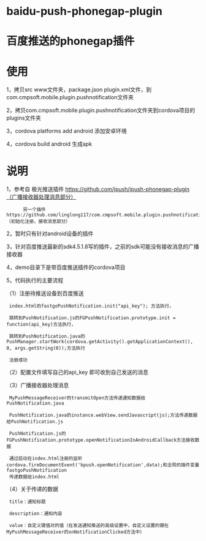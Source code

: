 # baidu-push-phonegap-plugin 
# 百度推送的phonegap插件
# 使用
1，拷贝src www文件夹，package.json plugin.xml文件，到com.cmpsoft.mobile.plugin.pushnotification文件夹

2，拷贝com.cmpsoft.mobile.plugin.pushnotification文件夹到cordova项目的plugins文件夹

3，cordova platforms add android 添加安卓环境

4，cordova build android 生成apk


# 说明
1，参考自 极光推送插件 https://github.com/jpush/jpush-phonegap-plugin（广播接收器处理消息部分）
          
          另一个插件 https://github.com/linglong117/com.cmpsoft.mobile.plugin.pushnotification（初始化注册，接收消息部分）

2，暂时只有针对android设备的插件

3，针对百度推送最新的sdk4.5.1.8写的插件，之前的sdk可能没有接收消息的广播接收器

4，demo目录下是带百度推送插件的cordova项目

5，代码执行的主要流程

（1）注册待推送设备到百度推送

     index.html的fastgoPushNotification.init("api_key"); 方法执行，

     跳转到PushNotification.js的FGPushNotification.prototype.init = function(api_key)方法执行，
     
     跳转到PushNotification.java的PushManager.startWork(cordova.getActivity().getApplicationContext(), 0, args.getString(0));方法执行
     
     注册成功
     
（2）配置文件填写自己的api_key <meta-data android:name="api_key" android:value="api_key" /> 即可收到自己发送的消息

（3）广播接收器处理消息

     MyPushMessageReceiver的transmitOpen方法传递通知数据给PushNotification.java
     
     PushNotification.java的instance.webView.sendJavascript(js);方法传递数据给PushNotification.js
     
     PushNotification.js的FGPushNotification.prototype.openNotificationInAndroidCallback方法接收数据
     
     通过启动在index.html注册的监听cordova.fireDocumentEvent('bpush.openNotification',data);和全局的插件变量fastgoPushNotification
     传递数据给index.html
     
（4）关于传递的数据
     
     title：通知标题
     
     description：通知内容
     
     value：自定义键值对的值（在发送通知推送的高级设置中，自定义设置的键在MyPushMessageReceiver的onNotificationClicked方法中）
